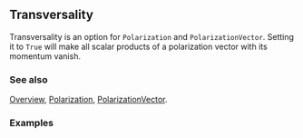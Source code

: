 ## Transversality

Transversality is an option for `Polarization` and `PolarizationVector`. Setting it to `True` will make all scalar products of a polarization vector with its momentum vanish.

### See also

[Overview](Extra/FeynCalc.md), [Polarization](Polarization.md), [PolarizationVector](PolarizationVector.md).

### Examples